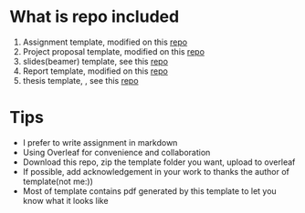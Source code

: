 # What is repo included
1. Assignment template, modified on this [repo](https://github.com/jez/latex-homework-class)
2. Project proposal template, modified on this [repo](https://github.com/anoopkcn/lazylatex)
3. slides(beamer) template, see this [repo](https://github.com/quxiaofeng/PolyU_beamer_theme)
4. Report template, modified on this [repo](https://github.com/anoopkcn/lazylatex)
5. thesis template, , see this [repo](https://github.com/quxiaofeng/PolyU_thesis_template)

# Tips
- I prefer to write assignment in markdown
- Using Overleaf for convenience and collaboration
- Download this repo, zip the template folder you want, upload to overleaf
- If possible, add acknowledgement in your work to thanks the author of template(not me:))
- Most of template contains pdf generated by this template to let you know what it looks like